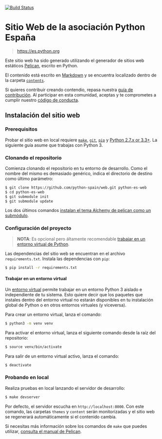 [![Build Status](https://travis-ci.org/python-spain/web.svg?branch=master)](https://travis-ci.org/python-spain/web)

# Sitio Web de la asociación Python España
> https://es.python.org

Este sitio web ha sido generado utilizando el generador de sitios web estáticos [Pelican](https://blog.getpelican.com/), escrito en Python.

El contenido está escrito en [Markdown](https://daringfireball.net/projects/markdown/syntax) y se encuentra localizado dentro de la carpeta [`contents`](https://github.com/python-spain/web/tree/master/content).

Si quieres contribuir creando contendio, repasa nuestra [guía de contribución](https://github.com/python-spain/web/tree/master/CONTRIBUTING.md). Al participar en esta comunidad, aceptas y te comprometes a cumplir nuestro [código de conducta](https://github.com/python-spain/web/tree/master/CODE_OF_CONDUCT.md).

## Instalación del sitio web

### Prerequisitos

Probar el sitio web en local requiere [`make`](https://www.gnu.org/software/make/), [`git`](https://git-scm.com/downloads), [`pip`](https://pip.pypa.io/en/stable/installing/) y [Python 2.7.x or 3.3+](https://www.python.org/downloads/). La siguiente guía asume que trabajas con Python 3.

### Clonando el repositorio

Comienza clonando el repositorio en tu entorno de desarrollo. Como el nombre del mismo es demasiado genérico, indica el directorio de destino como último parámetro:

```sh
$ git clone https://github.com/python-spain/web.git python-es-web
$ cd python-es-web
$ git submodule init
$ git submodule update
```

Los dos últimos comandos [instalan el tema Alchemy de pelican como un submódulo](https://github.com/nairobilug/pelican-alchemy#as-a-submodule).

### Configuración del proyecto

> **NOTA**: Es opcional pero áltamente recomendable [trabajar en un entorno virtual de Python](#trabajar-en-un-entorno-virtual).

Las dependencias del sitio web se encuentran en el archivo `requirements.txt`. Instala las dependencias con `pip`:

```sh
$ pip install -r requirements.txt
```

#### Trabajar en un entorno virtual

Un [entorno virtual](https://docs.python.org/3/tutorial/venv.html) permite trabajar en un entorno Python 3 aislado e independiente de tu sistema. Esto quiere decir que los paquetes que instales dentro del entorno virtual no estarán disponibles en tu instalación global de Python o en otros entornos virtuales (y viceversa).

Para crear un entorno virtual, lanza el comando:

```sh
$ python3 -m venv venv
```

Para activar el entorno virtual, lanza el siguiente comando desde la raíz del repositorio:

```sh
$ source venv/bin/activate
```

Para salir de un entorno virtual activo, lanza el comando:

```sh
$ deactivate
```

### Probando en local

Realiza pruebas en local lanzando el servidor de desarrollo:

```sh
$ make devserver
```

Por defecto, el servidor escucha en `http://localhost:8000`. Con este comando, las carpetas `themes` y `content` serán monitorizadas y el sitio web se regenerará automáticamente si el contenido cambia.

Si necesitas más información sobre los comandos de `make` que puedes utilizar, [consulta el manual de Pelican](http://docs.getpelican.com/en/stable/publish.html?highlight=make#make).
